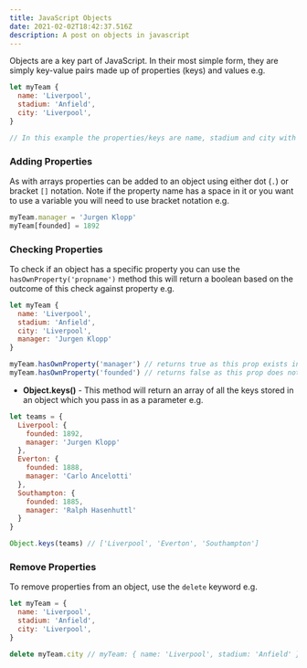 ```yaml
---
title: JavaScript Objects
date: 2021-02-02T18:42:37.516Z
description: A post on objects in javascript
---
```

Objects are a key part of JavaScript. In their most simple form, they are simply key-value pairs made up of properties (keys) and values e.g.

```javascript
let myTeam {
  name: 'Liverpool',
  stadium: 'Anfield',
  city: 'Liverpool',
}

// In this example the properties/keys are name, stadium and city with Liverpool, Anfield and Liverpool being the values
```

### Adding Properties

As with arrays properties can be added to an object using either dot (`.`) or bracket `[]` notation. Note if the property name has a space in it or you want to use a variable you will need to use bracket notation e.g.

```javascript
myTeam.manager = 'Jurgen Klopp'
myTeam[founded] = 1892
```

### Checking Properties

To check if an object has a specific property you can use the `hasOwnProperty('propname')` method this will return a boolean based on the outcome of this check against property e.g.

```javascript
let myTeam {
  name: 'Liverpool',
  stadium: 'Anfield',
  city: 'Liverpool',
  manager: 'Jurgen Klopp'
}

myTeam.hasOwnProperty('manager') // returns true as this prop exists in the object
myTeam.hasOwnProperty('founded') // returns false as this prop does not exist in the object
```

- **Object.keys()** - This method will return an array of all the keys stored in an object which you pass in as a parameter e.g. 

```javascript
let teams = {
  Liverpool: {
    founded: 1892,
    manager: 'Jurgen Klopp'
  },
  Everton: {
    founded: 1888,
    manager: 'Carlo Ancelotti'
  },
  Southampton: {
    founded: 1885,
    manager: 'Ralph Hasenhuttl'
  }
}

Object.keys(teams) // ['Liverpool', 'Everton', 'Southampton']
```

### Remove Properties

To remove properties from an object, use the `delete` keyword e.g.

```javascript
let myTeam = {
  name: 'Liverpool',
  stadium: 'Anfield',
  city: 'Liverpool',
}

delete myTeam.city // myTeam: { name: 'Liverpool', stadium: 'Anfield' }
```